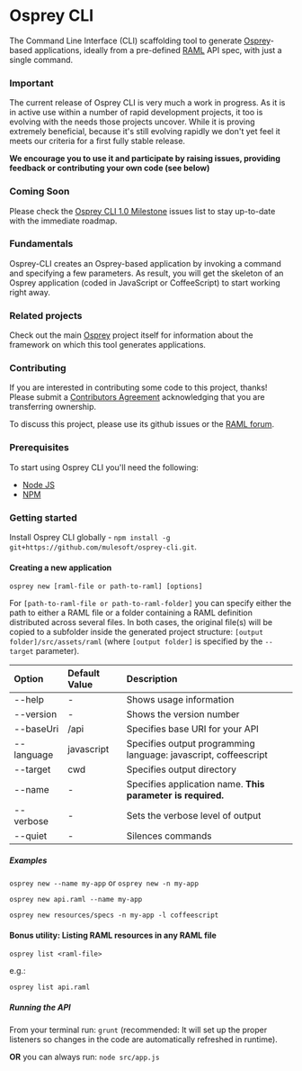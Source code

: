 Osprey CLI
==========

The Command Line Interface (CLI) scaffolding tool to generate [Osprey](https://github.com/mulesoft/osprey)-based applications, ideally from a pre-defined [RAML](raml.org) API spec, with just a single command.

### Important
The current release of Osprey CLI is very much a work in progress. As it is in active use within a number of rapid development projects, it too is evolving with the needs those projects uncover. While it is proving extremely beneficial, because it's still evolving rapidly we don't yet feel it meets our criteria for a first fully stable release.

**We encourage you to use it and participate by raising issues, providing feedback or contributing your own code (see below)**

### Coming Soon
Please check the  [Osprey CLI 1.0 Milestone](https://github.com/mulesoft/osprey-cli/issues?milestone=1&state=open) issues list to stay up-to-date with the immediate roadmap.

### Fundamentals
Osprey-CLI creates an Osprey-based application by invoking a command and specifying a few parameters.
As result, you will get the skeleton of an Osprey application (coded in JavaScript or CoffeeScript) to start working right away.

### Related projects
Check out the main [Osprey](https://github.com/mulesoft/osprey) project itself for information about the framework on which this tool generates applications.

### Contributing
If you are interested in contributing some code to this project, thanks! Please submit a [Contributors Agreement](https://api-notebook.anypoint.mulesoft.com/notebooks#bc1cf75a0284268407e4) acknowledging that you are transferring ownership.

To discuss this project, please use its github issues or the [RAML forum](http://forums.raml.org/).

### Prerequisites

To start using Osprey CLI you'll need the following:

* [Node JS](http://nodejs.org/)
* [NPM](https://npmjs.org/)

### Getting started

Install Osprey CLI globally - `npm install -g git+https://github.com/mulesoft/osprey-cli.git`.

#### Creating a new application

`osprey new [raml-file or path-to-raml] [options]`

For `[path-to-raml-file or path-to-raml-folder]` you can specify either the path to either a RAML file or a folder containing a RAML definition distributed across several files. In both cases, the original file(s) will be copied to a subfolder inside the generated project structure: `[output folder]/src/assets/raml` (where `[output folder]` is specified by the `--target` parameter).

| Option            | Default Value  | Description  |
|:------------------|:---------------|:---------------|
| --help            |-               | Shows usage information
| --version         |-               | Shows the version number
| --baseUri         |/api            | Specifies base URI for your API
| --language        |javascript      | Specifies output programming language: javascript, coffeescript
| --target          |cwd             | Specifies output directory
| --name            |-               | Specifies application name. __This parameter is required.__
| --verbose         |-               | Sets the verbose level of output
| --quiet           |-               | Silences commands

##### Examples
`osprey new --name my-app` or `osprey new -n my-app`

`osprey new api.raml --name my-app`

`osprey new resources/specs -n my-app -l coffeescript`

#### Bonus utility: Listing RAML resources in any RAML file

`osprey list <raml-file>`

e.g.:

`osprey list api.raml`

##### Running the API
From your terminal run:
`grunt` (recommended: It will set up the proper listeners so changes in the code are automatically refreshed in runtime).

**OR** you can always run: `node src/app.js`
